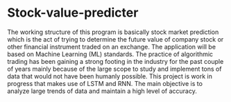 ﻿# Stock-value-predicter
The working structure of this program is basically stock market prediction which is the act of trying to determine the future value of company stock or other financial instrument traded on an exchange. 
The application will be based on Machine Learning (ML) standards.
The practice of algorithmic trading has been gaining a strong footing in the industry for the past couple of years mainly because of the large scope to study and implement tons of data that would not have been humanly possible.
This project is work in progress that makes use of LSTM and RNN. 
The main objective is to analyze large trends of data and maintain a high level of accuracy.

